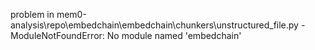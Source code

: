 problem in mem0-analysis\repo\embedchain\embedchain\chunkers\unstructured_file.py - ModuleNotFoundError: No module named 'embedchain'

